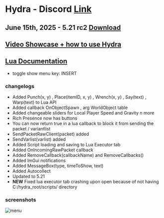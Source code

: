 # Hydra - Discord [Link](https://discord.gg/myECsZU4Nk)
## June 15th, 2025 - 5.21 rc2 [Download](https://link-target.net/1345687/4J02dxUZhv93)
## [Video Showcase + how to use Hydra](https://www.youtube.com/watch?v=ipZhX6Zf6Qg)
## [Lua Documentation](https://fshn06s-organization.gitbook.io/hydra-lua-api/)
- toggle show menu key: INSERT
### changelogs
- Added Punch(x, y) , Place(itemID, x, y) , Wrench(x, y) , Say(text) , Warp(text) to Lua API
- Added callback OnObjectSpawn , arg WorldObject table
- Added changeable sliders for Local Player Speed and Gravity n more
- Rich Presence now has buttons
- You can now return true in a lua callback to block it from sending the packet / variantlist
- SendPacketRawClient(packet) added
- SendVarlist(varlist) added
- Added Script loading and saving to Lua Executor tab
- Added OnIncomingRawPacket callback
- Added RemoveCallback(callbackName) and RemoveCallbacks()
- Added ImGui notifications
- Added MessageBox(type, timeToShow, text)
- Added Autocollect
- Updated to 5.21
- **NEW** Fixed lua executor tab crashing upon open because of not having C:/hydra_root/scripts/ directory

### screenshots
![menu](https://media.discordapp.net/attachments/1204214150729830461/1383429168871506040/hydra_linkvertise1.png?ex=684ec250&is=684d70d0&hm=71238325f17716ca8a92ec07aa21430d5fe13118e5bc3c46f177fbae1b9047fd&=&format=webp&quality=lossless&width=1430&height=833)
